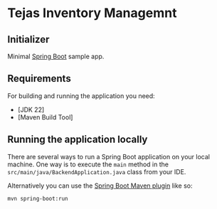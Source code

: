 # Tejas Inventory Managemnt

## Initializer

Minimal [Spring Boot](http://projects.spring.io/) sample app.

## Requirements

For building and running the application you need:

- [JDK 22]
- [Maven Build Tool]

## Running the application locally

There are several ways to run a Spring Boot application on your local machine. One way is to execute the `main` method in the `src/main/java/BackendApplication.java` class from your IDE.

Alternatively you can use the [Spring Boot Maven plugin](https://docs.spring.io/spring-boot/docs/current/reference/html/build-tool-plugins-maven-plugin.html) like so:

```shell
mvn spring-boot:run
```


